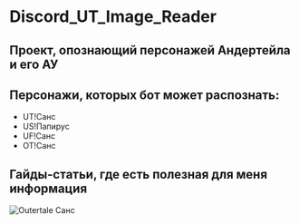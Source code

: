 # Discord_UT_Image_Reader
## Проект, опознающий персонажей Андертейла и его АУ

## Персонажи, которых бот может распознать:
- UT!Санс
- US!Папирус
- UF!Санс
- OT!Санс

## Гайды-статьи, где есть полезная для меня информация
![Outertale Санс](https://github.com/VladimirKhismatulin/Discord_UT_Image_Reader/assets/129597519/de6d5020-dd15-40b7-a0df-55d14172d77f)

